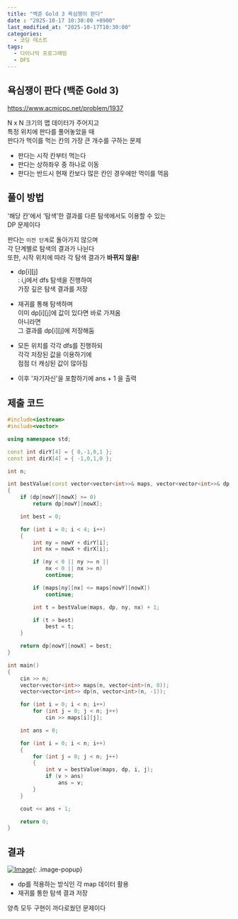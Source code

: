 ```yaml
---
title: "백준 Gold 3 욕심쟁이 판다"
date : "2025-10-17 10:30:00 +0900"
last_modified_at: "2025-10-17T10:30:00"
categories:
  - 코딩 테스트
tags:
  - 다이나믹 프로그래밍
  - DFS
---
```


## 욕심쟁이 판다 (백준 Gold 3)
<https://www.acmicpc.net/problem/1937><br>

N x N 크기의 맵 데이터가 주어지고<br>
특정 위치에 판다를 풀어놓았을 때<br>
판다가 먹이를 먹는 칸의 가장 큰 개수를 구하는 문제<br>

- 판다는 시작 칸부터 먹는다<br>
- 판다는 상하좌우 중 하나로 이동<br>
- 판다는 반드시 현재 칸보다 많은 칸인 경우에만 먹이를 먹음<br>

## 풀이 방법

'해당 칸'에서 '탐색'한 결과를 다른 탐색에서도 이용할 수 있는<br>
DP 문제이다<br>

판다는 `이전 단계`로 돌아가지 않으며<br>
각 단계별로 탐색의 결과가 나뉜다<br>
또한, 시작 위치에 따라 각 탐색 결과가 **바뀌지 않음!**<br>

- dp[i][j]<br>
 : i,j에서 dfs 탐색을 진행하여<br>
   가장 깊은 탐색 결과를 저장<br>

- 재귀를 통해 탐색하며<br>
  이미 dp[i][j]에 값이 있다면 바로 가져옴<br>
  아니라면<br>
  그 결과를 dp[i][j]에 저장해둠<br>

- 모든 위치를 각각 dfs를 진행하되<br>
  각각 저장된 값을 이용하기에<br>
  점점 더 캐싱된 값이 많아짐<br>

- 이후 '자기자신'을 포함하기에 ans + 1 을 출력<br>

## 제출 코드

```cpp
#include<iostream>
#include<vector>

using namespace std;

const int dirY[4] = { 0,-1,0,1 };
const int dirX[4] = { -1,0,1,0 };

int n;

int bestValue(const vector<vector<int>>& maps, vector<vector<int>>& dp,int nowY,int nowX)
{
	if (dp[nowY][nowX] >= 0)
		return dp[nowY][nowX];

	int best = 0;

	for (int i = 0; i < 4; i++)
	{
		int ny = nowY + dirY[i];
		int nx = nowX + dirX[i];

		if (ny < 0 || ny >= n ||
			nx < 0 || nx >= n)
			continue;

		if (maps[ny][nx] <= maps[nowY][nowX])
			continue;

		int t = bestValue(maps, dp, ny, nx) + 1;

		if (t > best)
			best = t;
	}

	return dp[nowY][nowX] = best;
}

int main()
{
	cin >> n;
	vector<vector<int>> maps(n, vector<int>(n, 0));
	vector<vector<int>> dp(n, vector<int>(n, -1));

	for (int i = 0; i < n; i++)
		for (int j = 0; j < n; j++)
			cin >> maps[i][j];

	int ans = 0;

	for (int i = 0; i < n; i++)
	{
		for (int j = 0; j < n; j++)
		{
			int v = bestValue(maps, dp, i, j);
			if (v > ans)
				ans = v;
		}
	}

	cout << ans + 1;

	return 0;
}
```

## 결과
[![Image](https://github.com/user-attachments/assets/c8975553-6cfd-44fd-b9e0-39e84198d459)](https://github.com/user-attachments/assets/c8975553-6cfd-44fd-b9e0-39e84198d459){: .image-popup}<br>

- dp를 적용하는 방식인 각 map 데이터 활용<br>
- 재귀를 통한 탐색 결과 저장<br>

양측 모두 구현이 까다로웠던 문제이다<br>
